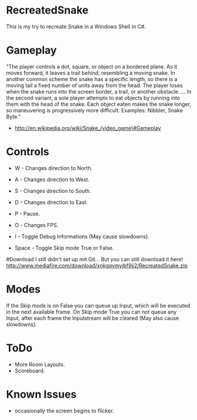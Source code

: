 # RecreatedSnake
This is my try to recreate Snake in a Windows Shell in C#. 

# Gameplay
"The player controls a dot, square, or object on a bordered plane. As it moves forward, it leaves a trail behind, resembling a moving snake. In another common scheme the snake has a specific length, so there is a moving tail a fixed number of units away from the head. The player loses when the snake runs into the screen border, a trail, or another obstacle.
...
In the second variant, a sole player attempts to eat objects by running into them with the head of the snake. Each object eaten makes the snake longer, so maneuvering is progressively more difficult. Examples: Nibbler, Snake Byte."
- http://en.wikipedia.org/wiki/Snake_(video_game)#Gameplay

# Controls  
- W - Changes direction to North.
- A - Changes direction to West.
- S - Changes direction to South.
- D -  Changes direction to East.

- P - Pause.
- O - Changes FPS.
- I - Toggle Debug Informations (May cause slowdowns).
- Space - Toggle Skip mode True or False.

#Download
I still didn't set up mit Git...
But you can still download it here! 
http://www.mediafire.com/download/xnkgqymyjbf9jj2/RecreatedSnake.zip

# Modes
If the Skip mode is on False you can queue up Input, which will be executed in the next available frame.
On Skip mode True you can not queue any Input, after each frame the Inputstream will be cleared (May also cause slowdowns).

# ToDo
- More Room Layouts.
- Scoreboard.

# Known Issues
- occasionally the screen begins to flicker.
